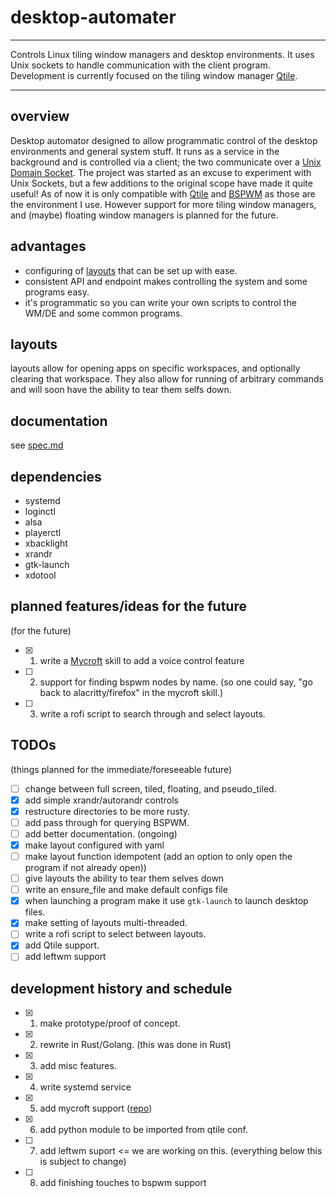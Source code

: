# desktop-automater
---
Controls Linux tiling window managers and desktop environments. It uses Unix sockets to handle communication with the client program. Development is currently focused on the tiling window manager [Qtile](http://www.qtile.org/).

---

## overview

Desktop automator designed to allow programmatic control of the desktop environments and general system stuff. It runs as a service in the background and is controlled via a client; the two communicate over a [Unix Domain Socket](https://en.wikipedia.org/wiki/Unix_domain_socket). The project was started as an excuse to experiment with Unix Sockets, but a few additions to the original scope have made it quite useful! As of now it is only compatible with [Qtile](http://www.qtile.org/) and [BSPWM](https://github.com/baskerville/bspwm) as those are the environment I use. However support for more tiling window managers, and (maybe) floating window managers is planned for the future.

## advantages

- configuring of [layouts](#layouts) that can be set up with ease. 
- consistent API and endpoint makes controlling the system and some programs easy.
- it's programmatic so you can write your own scripts to control the WM/DE and some common programs.

## layouts

layouts allow for opening apps on specific workspaces, and optionally clearing that workspace. They also allow for running of arbitrary commands and will soon have the ability to tear them selfs down.

## documentation

see [spec.md](spec.md)

## dependencies

- systemd
- loginctl 
- alsa
- playerctl 
- xbacklight
- xrandr
- gtk-launch
- xdotool

## planned features/ideas for the future
(for the future)

- [x] 1. write a [Mycroft](https://mycroft-ai.gitbook.io/docs/) skill to add a voice control feature
- [ ] 2. support for finding bspwm nodes by name. (so one could say, "go back to alacritty/firefox" in the mycroft skill.)
- [ ] 3. write a rofi script to search through and select layouts.

## TODOs
(things planned for the immediate/foreseeable future)

- [ ] change between full screen, tiled, floating, and pseudo_tiled.
- [x] add simple xrandr/autorandr controls
- [x] restructure directories to be more rusty.
- [ ] add pass through for querying BSPWM.
- [ ] add better documentation. (ongoing)
- [x] make layout configured with yaml
- [ ] make layout function idempotent (add an option to only open the program if not already open))
- [ ] give layouts the ability to tear them selves down  
- [ ] write an ensure_file and make default configs file
- [x] when launching a program make it use `gtk-launch` to launch desktop files.
- [x] make setting of layouts multi-threaded.
- [ ] write a rofi script to select between layouts.
- [x] add Qtile support.
- [ ] add leftwm support

## development history and schedule

- [x] 1. make prototype/proof of concept.
- [x] 2. rewrite in Rust/Golang. (this was done in Rust)
- [x] 3. add misc features.
- [x] 4. write systemd service
- [x] 5. add mycroft support ([repo](https://github.com/calacuda/mycroft-linux-control-skill))
- [x] 6. add python module to be imported from qtile conf.
- [ ] 7. add leftwm suport <= we are working on this. (everything below this is subject to change)
- [ ] 8. add finishing touches to bspwm support
